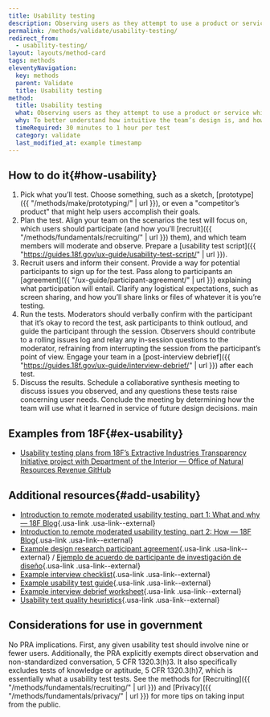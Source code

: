 ```yaml
---
title: Usability testing
description: Observing users as they attempt to use a product or service while thinking out loud.
permalink: /methods/validate/usability-testing/
redirect_from:
  - usability-testing/
layout: layouts/method-card
tags: methods
eleventyNavigation:
  key: methods
  parent: Validate
  title: Usability testing
method:
  title: Usability testing
  what: Observing users as they attempt to use a product or service while thinking out loud.
  why: To better understand how intuitive the team’s design is, and how adaptable it is to meeting user needs.
  timeRequired: 30 minutes to 1 hour per test
  category: validate
  last_modified_at: example timestamp
---
```


## How to do it{#how-usability}

1. Pick what you’ll test. Choose something, such as a sketch, [prototype]({{ "/methods/make/prototyping/" | url }}), or even a "competitor’s product" that might help users accomplish their goals.
1. Plan the test. Align your team on the scenarios the test will focus on, which users should participate (and how you’ll [recruit]({{ "/methods/fundamentals/recruiting/" | url }}) them), and which team members will moderate and observe. Prepare a [usability test script]({{ "https://guides.18f.gov/ux-guide/usability-test-script/" | url }}).
1. Recruit users and inform their consent. Provide a way for potential participants to sign up for the test. Pass along to participants an [agreement]({{ "/ux-guide/participant-agreement/" | url }}) explaining what participation will entail. Clarify any logistical expectations, such as screen sharing, and how you’ll share links or files of whatever it is you’re testing.
1. Run the tests. Moderators should verbally confirm with the participant that it’s okay to record the test, ask participants to think outloud, and guide the participant through the session. Observers should contribute to a rolling issues log and relay any in-session questions to the moderator, refraining from interrupting the session from the participant’s point of view. Engage your team in a [post-interview debrief]({{ "https://guides.18f.gov/ux-guide/interview-debrief/" | url }}) after each test.
1. Discuss the results. Schedule a collaborative synthesis meeting to discuss issues you observed, and any questions these tests raise concerning user needs. Conclude the meeting by determining how the team will use what it learned in service of future design decisions.
main

<section class="method--section method--section--18f-example" markdown="1" >

## Examples from 18F{#ex-usability}

- [Usability testing plans from 18F’s Extractive Industries Transparency Initiative project with Department of the Interior — Office of Natural Resources Revenue GitHub](https://github.com/ONRR/doi-extractives-data/blob/research/research/summary-jan2016.md)

</section>

<section class="method--section method--section--additional-resources" markdown="1">

## Additional resources{#add-usability}

- [Introduction to remote moderated usability testing, part 1: What and why — 18F Blog](https://18f.gsa.gov/2018/11/14/introduction-to-remote-moderated-usability-testing-part-1/){.usa-link .usa-link--external}
- [Introduction to remote moderated usability testing, part 2: How — 18F Blog](https://18f.gsa.gov/2018/11/20/introduction-to-remote-moderated-usability-testing-part-2-how/){.usa-link .usa-link--external}
- [Example design research participant agreement](https://guides.18f.gov/ux-guide/participant-agreement/){.usa-link .usa-link--external} / [Ejemplo de acuerdo de participante de investigación de diseño](https://guides.18f.gov/ux-guide/participant-agreement-spanish/){.usa-link .usa-link--external}
- [Example interview checklist](https://guides.18f.gov/ux-guide/interview-checklist/){.usa-link .usa-link--external}
- [Example usability test guide](https://guides.18f.gov/ux-guide/usability-test-script/){.usa-link .usa-link--external}
- [Example interview debrief worksheet](https://guides.18f.gov/ux-guide/interview-debrief/){.usa-link .usa-link--external}
- [Usability test quality heuristics](https://guides.18f.gov/ux-guide/usability-test-quality-heuristics/){.usa-link .usa-link--external}

</section>

<section class="method--section method--section--government-considerations" markdown="1" >

## Considerations for use in government

No PRA implications. First, any given usability test should involve nine or fewer users. Additionally, the PRA explicitly exempts direct observation and non-standardized conversation, 5 CFR 1320.3(h)3. It also specifically excludes tests of knowledge or aptitude, 5 CFR 1320.3(h)7, which is essentially what a usability test tests. See the methods for
[Recruiting]({{ "/methods/fundamentals/recruiting/" | url }}) and [Privacy]({{ "/methods/fundamentals/privacy/" | url }}) for more tips on taking input from the public.
</section>
